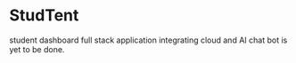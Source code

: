 # StudTent
student dashboard full stack application
integrating cloud and AI chat bot is yet to be done. 
